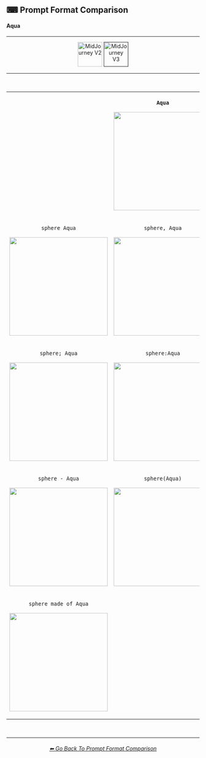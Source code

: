 <h2>⌨ Prompt Format Comparison</h2>
<h4>Aqua</h4>

<hr><!--------------->

<div align="center">

[<img src="https://github.com/willwulfken/MidJourney-Styles-and-Keywords-Reference/blob/main/Images/Repo_Parts/WEBP/Buttons/Version_Buttons/button_version_V2_inactive.webp?raw=true" alt="MidJourney V2" height="64" />](https://github.com/willwulfken/MidJourney-Styles-and-Keywords-Reference/blob/main/Pages/MJ_V2/Comparison_Pages/Prompt_Writing/Prompt_Format_Comparison_Subpages/Aqua.md)
[<img src="https://github.com/willwulfken/MidJourney-Styles-and-Keywords-Reference/blob/main/Images/Repo_Parts/WEBP/Buttons/Version_Buttons/button_version_V3_active.webp?raw=true" alt="MidJourney V3" height="64" />]()

</div>

<hr>
<br>

<div align="center">

<table>
	<tr align=center valign=middle>
		<th>
			<br>
		</th>
		<th>
			<p><code>Aqua</code></p><p><img src="https://github.com/willwulfken/MidJourney-Styles-and-Keywords/blob/main/Images/MJ_V3/Comparison_Page_Images/Prompt_Format_Comparison/Aqua.png?raw=true" width="256" /></p>
		</th>
		<th>
			<br>
		</th>
	</tr>
	<tr align=center valign=middle>
		<td>
			<p><code>sphere Aqua</code></p><p><img src="https://github.com/willwulfken/MidJourney-Styles-and-Keywords/blob/main/Images/MJ_V3/Comparison_Page_Images/Prompt_Format_Comparison/sphere_Aqua.png?raw=true" width="256" /></p>
		</td>
		<td>
			<p><code>sphere, Aqua</code></p><p><img src="https://github.com/willwulfken/MidJourney-Styles-and-Keywords/blob/main/Images/MJ_V3/Comparison_Page_Images/Prompt_Format_Comparison/sphere-Aqua.png?raw=true" width="256" /></p>
		</td>
		<td>
			<p><code>Aqua sphere</code></p><p><img src="https://github.com/willwulfken/MidJourney-Styles-and-Keywords/blob/main/Images/MJ_V3/Comparison_Page_Images/Prompt_Format_Comparison/Aqua_sphere.png?raw=true" width="256" /></p>
		</td>
	</tr>
	<tr align=center valign=middle>
		<td>
			<p><code>sphere; Aqua</code></p><p><img src="https://github.com/willwulfken/MidJourney-Styles-and-Keywords/blob/main/Images/MJ_V3/Comparison_Page_Images/Prompt_Format_Comparison/sphere-semicolon-Aqua.png?raw=true" width="256" /></p>
		</td>
		<td>
			<p><code>sphere:Aqua</code></p><p><img src="https://github.com/willwulfken/MidJourney-Styles-and-Keywords/blob/main/Images/MJ_V3/Comparison_Page_Images/Prompt_Format_Comparison/sphere-colon-Aqua.png?raw=true" width="256" /></p>
		</td>
		<td>
			<p><code>sphere::Aqua</code></p><p><img src="https://github.com/willwulfken/MidJourney-Styles-and-Keywords-Reference/blob/main/Images/MJ_V3/Comparison_Page_Images/Prompt_Format_Comparison/sphere-double_colon-Aqua.png?raw=true" width="256" /></p>
		</td>
	</tr>
	<tr align=center valign=middle>
		<td>
			<p><code>sphere - Aqua</code></p><p><img src="https://github.com/willwulfken/MidJourney-Styles-and-Keywords/blob/main/Images/MJ_V3/Comparison_Page_Images/Prompt_Format_Comparison/sphere_-_Aqua.png?raw=true" width="256" /></p>
		</td>
		<td>
			<p><code>sphere(Aqua)</code></p><p><img src="https://github.com/willwulfken/MidJourney-Styles-and-Keywords/blob/main/Images/MJ_V3/Comparison_Page_Images/Prompt_Format_Comparison/sphere(Aqua).png?raw=true" width="256" /></p>
		</td>
		<td>
			<p><code>sphere in the style of Aqua</code></p><p><img src="https://github.com/willwulfken/MidJourney-Styles-and-Keywords/blob/main/Images/MJ_V3/Comparison_Page_Images/Prompt_Format_Comparison/sphere_in_the_style_of_Aqua.png?raw=true" width="256" /></p>
		</td>
	</tr>
	<tr align=center valign=middle>
		<td>
			<p><code>sphere made of Aqua</code></p><p><img src="https://github.com/willwulfken/MidJourney-Styles-and-Keywords/blob/main/Images/MJ_V3/Comparison_Page_Images/Prompt_Format_Comparison/sphere_made_of_Aqua.png?raw=true" width="256" /></p>
		</td>
		<td>
			<br>
		</td>
		<td>
			<p><code>Aqua of a sphere</code></p><p><img src="https://github.com/willwulfken/MidJourney-Styles-and-Keywords/blob/main/Images/MJ_V3/Comparison_Page_Images/Prompt_Format_Comparison/Aqua_of_a_sphere.png?raw=true" width="256" /></p>
		</td>
</table>

</div>

<br>


<hr><!--------------->
<div align="center">
<h6><a href="https://github.com/willwulfken/MidJourney-Styles-and-Keywords-Reference/blob/main/Pages/MJ_V3/Comparison_Pages/Prompt_Writing/Prompt_Format_Comparison.md">⬅ Go Back To Prompt Format Comparison</a></h6>
</div>